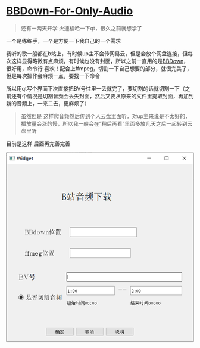 # **[BBDown-For-Only-Audio](https://github.com/70loKirin/BBDown-For-Only-Audio)**

> 还有一两天开学 火速梭哈一下qt，很久之前就想学了

一个是练练手，一个是方便一下我自己的一个需求

我听的歌一般都在b站上，有时候up主不会传网易云，但是会放个网盘连接，但每次这样显得略微有点麻烦，有时候也没有封面，所以之前一直用的是[BBDown](https://github.com/nilaoda/BBDown)，很好用，命令行 喜欢！配合上ffmpeg，切割一下自己想要的部分，就很完美了，但是每次操作会麻烦一点，要找一下命令

所以用qt写个界面下次直接把BV号往里一丢就完了，要切割的话就切割一下（之前还有个情况是切割音频会丢失封面，然后又要从原来的文件里提取封面，再加到新的音频上，一来二去，更麻烦了）

> 虽然但是 这样爬音频然后传到个人云盘里面听，对up主来说是不太好的，播放量会涨的慢，所以我一般会在“稍后再看”里面多放几天之后一起转到云盘里听

目前是这样 后面再完善完善

![main.png](https://github.com/70loKirin/BBDown-For-Only-Audio/blob/master/picture/main.png)